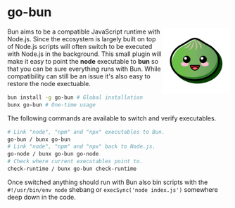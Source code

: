 # go-bun

<img align="right" src="https://github.com/tobua/go-bun/raw/main/logo.png" width="30%" alt="Bun/Node.js logo" />

Bun aims to be a compatible JavaScript runtime with Node.js. Since the ecosystem is largely built on top of Node.js scripts will often switch to be executed with Node.js in the background. This small plugin will make it easy to point the **node** executable to **bun** so that you can be sure everything runs with Bun. While compatibility can still be an issue it's also easy to restore the node exectuable.

```sh
bun install -g go-bun # Global installation
bunx go-bun # One-time usage
```

The following commands are available to switch and verify executables.

```sh
# Link "node", "npm" and "npx" executables to Bun.
go-bun / bunx go-bun
# Link "node", "npm" and "npx" back to Node.js.
go-node / bunx go-bun go-node
# Check where current executables point to.
check-runtime / bunx go-bun check-runtime
```

Once switched anything should run with Bun also bin scripts with the `#!/usr/bin/env node` shebang or `execSync('node index.js')` somewhere deep down in the code.